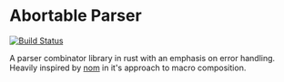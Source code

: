 # Abortable Parser
[![Build Status](https://travis-ci.org/zaphar/abortable_parser.svg?branch=master)](https://travis-ci.org/zaphar/abortable_parser)

A parser combinator library in rust with an emphasis on error handling. Heavily inspired by [nom](https://github.com/Geal/nom) in it's approach to macro composition.